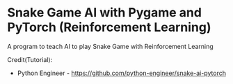 # Snake Game AI with Pygame and PyTorch (Reinforcement Learning)
A program to teach AI to play Snake Game with Reinforcement Learning

Credit(Tutorial): 
- Python Engineer - https://github.com/python-engineer/snake-ai-pytorch
